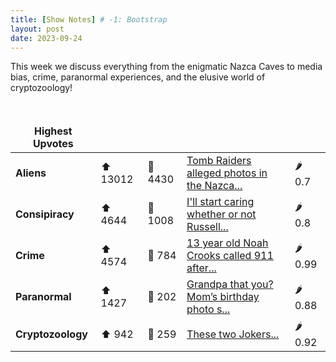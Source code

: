 ```yaml
---
title: [Show Notes] # -1: Bootstrap
layout: post
date: 2023-09-24
---
```


This week we discuss everything from the enigmatic Nazca Caves to media bias, crime, paranormal experiences, and the elusive world of cryptozoology!

<style> td, th { border: none!important;} </style> <br>

| **Highest Upvotes**              |               |               |               |               |
| --- | --- | --- | --- | --- |
|**Aliens** | ⬆ 13012 | 💬 4430 |  [Tomb Raiders alleged photos in the Nazca...](/r/aliens/comments/16o1b4n/tomb_raiders_alleged_photos_in_the_nazca_caves/)| 🌶️ 0.7|
|**Consipiracy** | ⬆ 4644 | 💬 1008 |  [I'll start caring whether or not Russell...](/r/conspiracy/comments/16mn1oc/ill_start_caring_whether_or_not_russell_brand_had/)| 🌶️ 0.8|
|**Crime** | ⬆ 4574 | 💬 784 |  [13 year old Noah Crooks called 911 after...](/r/MorbidReality/comments/16l2wbo/13_year_old_noah_crooks_called_911_after_killing/)| 🌶️ 0.99|
|**Paranormal** | ⬆ 1427 | 💬 202 |  [Grandpa that you? Mom’s birthday photo s...](/r/Ghosts/comments/16n2n6s/grandpa_that_you_moms_birthday_photo_shows_my/)| 🌶️ 0.88|
|**Cryptozoology** | ⬆ 942 | 💬 259 |  [These two Jokers...](/r/bigfoot/comments/16ogv7l/these_two_jokers/)| 🌶️ 0.92|
